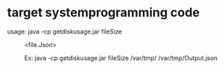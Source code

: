 # target systemprogramming code

usage:  java -cp getdiskusage.jar fileSize  <dir>  <file.Json>

Ex: 	java -cp getdiskusage.jar fileSize /var/tmp/ /var/tmp/Output.json
